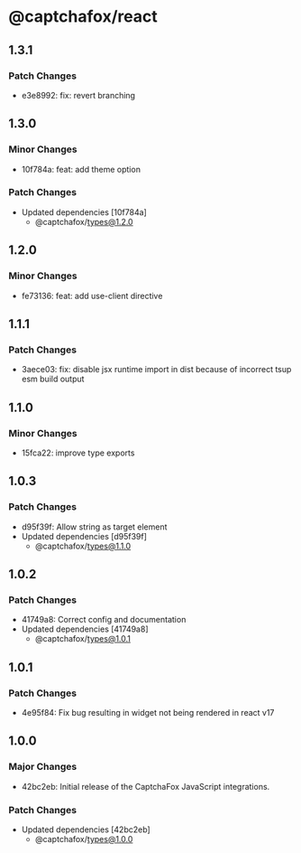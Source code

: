 # @captchafox/react

## 1.3.1

### Patch Changes

- e3e8992: fix: revert branching

## 1.3.0

### Minor Changes

- 10f784a: feat: add theme option

### Patch Changes

- Updated dependencies [10f784a]
  - @captchafox/types@1.2.0

## 1.2.0

### Minor Changes

- fe73136: feat: add use-client directive

## 1.1.1

### Patch Changes

- 3aece03: fix: disable jsx runtime import in dist because of incorrect tsup esm build output

## 1.1.0

### Minor Changes

- 15fca22: improve type exports

## 1.0.3

### Patch Changes

- d95f39f: Allow string as target element
- Updated dependencies [d95f39f]
  - @captchafox/types@1.1.0

## 1.0.2

### Patch Changes

- 41749a8: Correct config and documentation
- Updated dependencies [41749a8]
  - @captchafox/types@1.0.1

## 1.0.1

### Patch Changes

- 4e95f84: Fix bug resulting in widget not being rendered in react v17

## 1.0.0

### Major Changes

- 42bc2eb: Initial release of the CaptchaFox JavaScript integrations.

### Patch Changes

- Updated dependencies [42bc2eb]
  - @captchafox/types@1.0.0
